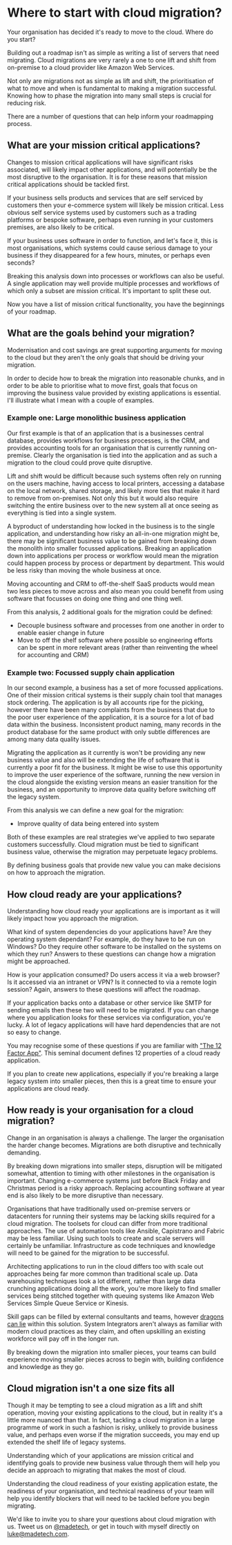 # Where to start with cloud migration?

Your organisation has decided it's ready to move to the cloud. Where do you start?

Building out a roadmap isn't as simple as writing a list of servers that need migrating. Cloud migrations are very rarely a one to one lift and shift from on-premise to a cloud provider like Amazon Web Services.

Not only are migrations not as simple as lift and shift, the prioritisation of what to move and when is fundamental to making a migration successful. Knowing how to phase the migration into many small steps is crucial for reducing risk.

There are a number of questions that can help inform your roadmapping process.

## What are your mission critical applications?

Changes to mission critical applications will have significant risks associated, 
will likely impact other applications, and will potentially be the most disruptive to the organisation. It is for these reasons that mission critical applications should be tackled first.

If your business sells products and services that are self serviced by customers then your e-commerce system will likely be mission critical. Less obvious self service systems used by customers such as a trading platforms or bespoke software, perhaps even running in your customers premises, are also likely to be critical.

If your business uses software in order to function, and let's face it, this is most organisations, which systems could cause serious damage to your business if they disappeared for a few hours, minutes, or perhaps even seconds?

Breaking this analysis down into processes or workflows can also be useful. A single application may well provide multiple processes and workflows of which only a subset are mission critical. It's important to split these out.

Now you have a list of mission critical functionality, you have the beginnings of your roadmap.

## What are the goals behind your migration?

Modernisation and cost savings are great supporting arguments for moving to the cloud but they aren't the only goals that should be driving your migration.

In order to decide how to break the migration into reasonable chunks, and in order to be able to prioritise what to move first, goals that focus on improving the business value provided by existing applications is essential. I'll illustrate what I mean with a couple of examples.

### Example one: Large monolithic business application

Our first example is that of an application that is a businesses central database, provides workflows for business processes, is the CRM, and provides accounting tools for an organisation that is currently running on-premise. Clearly the organisation is tied into the application and as such a migration to the cloud could prove quite disruptive.

Lift and shift would be difficult because such systems often rely on running on the users machine, having access to local printers, accessing a database on the local network, shared storage, and likely more ties that make it hard to remove from on-premises. Not only this but it would also require switching the entire business over to the new system all at once seeing as everything is tied into a single system.

A byproduct of understanding how locked in the business is to the single application, and understanding how risky an all-in-one migration might be, there may be significant business value to be gained from breaking down the monolith into smaller focussed applications. Breaking an application down into applications per process or workflow would mean the migration could happen process by process or department by department. This would be less risky than moving the whole business at once.

Moving accounting and CRM to off-the-shelf SaaS products would mean two less pieces to move across and also mean you could benefit from using software that focusses on doing one thing and one thing well.

From this analysis, 2 additional goals for the migration could be defined:

- Decouple business software and processes from one another in order to enable easier change in future
- Move to off the shelf software where possible so engineering efforts can be spent in more relevant areas (rather than reinventing the wheel for accounting and CRM)

### Example two: Focussed supply chain application

In our second example, a business has a set of more focussed applications. One of their mission critical systems is their supply chain tool that manages stock ordering. The application is by all accounts ripe for the picking, however there have been many complaints from the business that due to the poor user experience of the application, it is a source for a lot of bad data within the business. Inconsistent product naming, many records in the product database for the same product with only subtle differences are among many data quality issues.

Migrating the application as it currently is won't be providing any new business value and also will be extending the life of software that is currently a poor fit for the business. It might be wise to use this opportunity to improve the user experience of the software, running the new version in the cloud alongside the existing version means an easier transition for the business, and an opportunity to improve data quality before switching off the legacy system.

From this analysis we can define a new goal for the migration:

- Improve quality of data being entered into system

Both of these examples are real strategies we've applied to two separate customers successfully. Cloud migration must be tied to significant business value, otherwise the migration may perpetuate legacy problems.

By defining business goals that provide new value you can make decisions on how to approach the migration.

## How cloud ready are your applications?

Understanding how cloud ready your applications are is important as it will likely impact how you approach the migration.

What kind of system dependencies do your applications have? Are they operating system dependant? For example, do they have to be run on Windows? Do they require other software to be installed on the systems on which they run? Answers to these questions can change how a migration might be approached.

How is your application consumed? Do users access it via a web browser? Is it accessed via an intranet or VPN? Is it connected to via a remote login session? Again, answers to these questions will affect the roadmap.

If your application backs onto a database or other service like SMTP for sending emails then these two will need to be migrated. If you can change where you application looks for these services via configuration, you're lucky. A lot of legacy applications will have hard dependencies that are not so easy to change.

You may recognise some of these questions if you are familiar with ["The 12 Factor App"](https://12factor.net/). This seminal document defines 12 properties of a cloud ready application.

If you plan to create new applications, especially if you're breaking a large legacy system into smaller pieces, then this is a great time to ensure your applications are cloud ready.

## How ready is your organisation for a cloud migration?

Change in an organisation is always a challenge. The larger the organisation the harder change becomes. Migrations are both disruptive and technically demanding.

By breaking down migrations into smaller steps, disruption will be mitigated somewhat, attention to timing with other milestones in the organisation is important. Changing e-commerce systems just before Black Friday and Christmas period is a risky approach. Replacing accounting software at year end is also likely to be more disruptive than necessary.

Organisations that have traditionally used on-premise servers or datacenters for running their systems may be lacking skills required for a cloud migration. The toolsets for cloud can differ from more traditional approaches. The use of automation tools like Ansible, Capistrano and Fabric may be less familiar. Using such tools to create and scale servers will certainly be unfamiliar. Infrastructure as code techniques and knowledge will need to be gained for the migration to be successful.

Architecting applications to run in the cloud differs too with scale out approaches being far more common than traditional scale up. Data warehousing techniques look a lot different, rather than large data crunching applications doing all the work, you're more likely to find smaller services being stitched together with queuing systems like Amazon Web Services Simple Queue Service or Kinesis.

Skill gaps can be filled by external consultants and teams, however [dragons can lie](https://www.madetech.com/blog/enterprise-lacking-skills-required-for-cloud-migration) within this solution. System Integrators aren't always as familiar with modern cloud practices as they claim, and often upskilling an existing workforce will pay off in the longer run.

By breaking down the migration into smaller pieces, your teams can build experience moving smaller pieces across to begin with, building confidence and knowledge as they go.

## Cloud migration isn't a one size fits all

Though it may be tempting to see a cloud migration as a lift and shift operation, moving your existing applications to the cloud, but in reality it's a little more nuanced than that. In fact, tackling a cloud migration in a large programme of work in such a fashion is risky, unlikely to provide business value, and perhaps even worse if the migration succeeds, you may end up extended the shelf life of legacy systems.

Understanding which of your applications are mission critical and identifying goals to provide new business value through them will help you decide an approach to migrating that makes the most of cloud.

Understanding the cloud readiness of your existing application estate, the readiness of your organisation, and technical readiness of your team will help you identify blockers that will need to be tackled before you begin migrating.

We'd like to invite you to share your questions about cloud migration with us. Tweet us on [@madetech](https://twitter.com/madetech), or get in touch with myself directly on [luke@madetech.com](mailto:luke@madetech.com).

